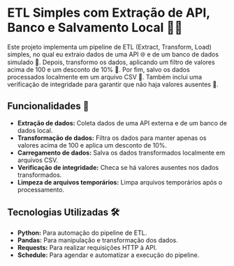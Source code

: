 # ETL Simples com Extração de API, Banco e Salvamento Local 🧑‍💻

Este projeto implementa um pipeline de ETL (Extract, Transform, Load) simples, no qual eu extraio dados de uma API 🌐 e de um banco de dados simulado 💾. Depois, transformo os dados, aplicando um filtro de valores acima de 100 e um desconto de 10% 💸. Por fim, salvo os dados processados localmente em um arquivo CSV 📂. Também inclui uma verificação de integridade para garantir que não haja valores ausentes 🧐.

## Funcionalidades 🚀
- **Extração de dados:** Coleta dados de uma API externa e de um banco de dados local.
- **Transformação de dados:** Filtra os dados para manter apenas os valores acima de 100 e aplica um desconto de 10%.
- **Carregamento de dados:** Salva os dados transformados localmente em arquivos CSV.
- **Verificação de integridade:** Checa se há valores ausentes nos dados transformados.
- **Limpeza de arquivos temporários:** Limpa arquivos temporários após o processamento.

## Tecnologias Utilizadas 🛠️
- **Python:** Para automação do pipeline de ETL.
- **Pandas:** Para manipulação e transformação dos dados.
- **Requests:** Para realizar requisições HTTP à API.
- **Schedule:** Para agendar e automatizar a execução do pipeline.
